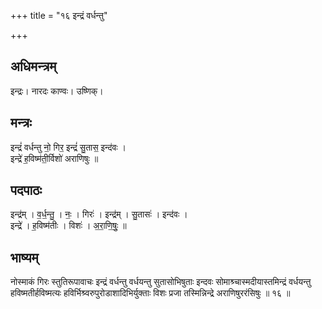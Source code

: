 +++
title = "१६ इन्द्रं वर्धन्तु"

+++
## अधिमन्त्रम्
इन्द्रः। नारदः काण्वः। उष्णिक्।

## मन्त्रः
इन्द्रं॑ वर्धन्तु नो॒ गिर॒ इन्द्रं॑ सु॒तास॒ इन्द॑वः ।  
इन्द्रे॑ ह॒विष्म॑ती॒र्विशो॑ अराणिषुः ॥

## पदपाठः
इन्द्र॑म् । व॒र्ध॒न्तु॒ । नः॒ । गिरः॑ । इन्द्र॑म् । सु॒तासः॑ । इन्द॑वः ।  
इन्द्रे॑ । ह॒विष्म॑तीः । विशः॑ । अ॒रा॒णि॒षुः॒ ॥

## भाष्यम्
नोस्माकं गिरः स्तुतिरूपावाचः इन्द्रं वर्धन्तु वर्धयन्तु सुतासोभिषुताः इन्दवः सोमाश्र्चास्मदीयास्तमिन्द्रं वर्धयन्तु हविष्मतीर्हविष्मत्यः हविर्भिश्र्वरुपुरोडाशादिभिर्युक्ताः विशः प्रजा तस्मिन्निन्द्रे अराणिषुररंसिषुः ॥ १६ ॥